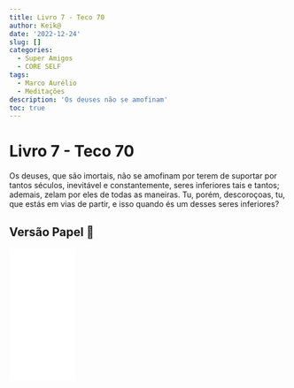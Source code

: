```yaml
---
title: Livro 7 - Teco 70
author: Keik@
date: '2022-12-24'
slug: []
categories:
  - Super Amigos
  - CORE SELF
tags:
  - Marco Aurélio
  - Meditações
description: 'Os deuses não se amofinam'
toc: true
---
```

# Livro 7 - Teco 70 

Os deuses, que são imortais, não se amofinam por terem de suportar por tantos séculos, inevitável e constantemente, seres inferiores tais e tantos; ademais, zelam por eles de todas as maneiras. Tu, porém, descoroçoas, tu, que estás em vias de partir, e isso quando és um desses seres inferiores?

## Versão Papel :book:
<iframe style="width:120px;height:240px;" marginwidth="0" marginheight="0" scrolling="no" frameborder="0" src="//ws-na.amazon-adsystem.com/widgets/q?ServiceVersion=20070822&OneJS=1&Operation=GetAdHtml&MarketPlace=BR&source=ss&ref=as_ss_li_til&ad_type=product_link&tracking_id=mundodekeika-20&language=pt_BR&marketplace=amazon&region=BR&placement=B092FVY4BB&asins=B092FVY4BB&linkId=37c5ec14221f61f811029aa88b520891&show_border=true&link_opens_in_new_window=true"></iframe>